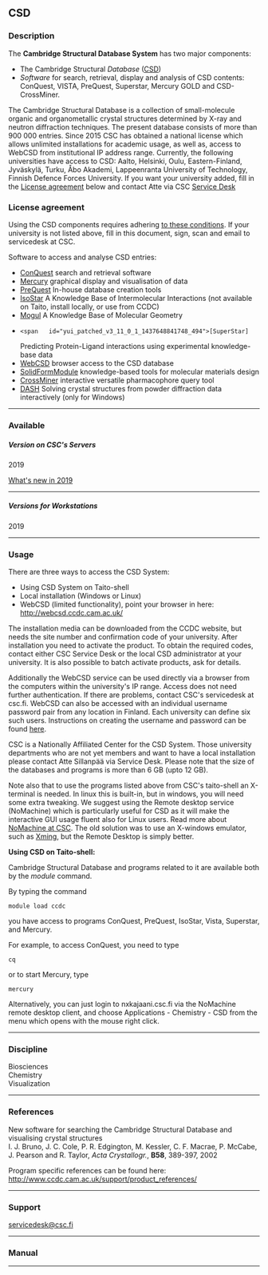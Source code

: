 ## CSD

### Description

The **Cambridge Structural Database System** has two major components:

-   The Cambridge Structural *Database* ([CSD])
-    *Software* for  search, retrieval,  display and  analysis of  CSD
    contents: ConQuest,  VISTA, PreQuest, Superstar, Mercury  GOLD and
    CSD-CrossMiner.

The Cambridge  Structural Database  is a collection  of small-molecule
organic and organometallic crystal  structures determined by X-ray and
neutron diffraction techniques. The  present database consists of more
than 900 000  entries. Since 2015 CSC has obtained  a national license
which allows unlimited  installations for academic usage,  as well as,
access to WebCSD  from institutional IP address  range. Currently, the
following  universities have  access  to CSD:  Aalto, Helsinki,  Oulu,
Eastern-Finland,   Jyväskylä,   Turku,   Åbo   Akademi,   Lappeenranta
University of  Technology, Finnish  Defence Forces University.  If you
want your university added, fill  in the [License agreement] below and
contact Atte via CSC [Service Desk]

### License agreement

Using    the   CSD    components   requires    adhering   [to    these
conditions][License  agreement].  If  your university  is  not  listed
above, fill in  this document, sign, scan and email  to servicedesk at
CSC.

Software to access and analyse CSD entries:

-   [ConQuest] search and retrieval software
-   [Mercury] graphical display and visualisation of data
-   [PreQuest] In-house database creation tools
-    [IsoStar] A  Knowledge Base  of Intermolecular  Interactions (not
    available on Taito, install locally, or use from CCDC)
-   [Mogul] A Knowledge Base of Molecular Geometry
-     <span   id="yui_patched_v3_11_0_1_1437648841748_494">[SuperStar]
    Predicting   Protein-Ligand    interactions   using   experimental
    knowledge-base data</span>
-   [WebCSD] browser access to the CSD database
-    [SolidFormModule] knowledge-based  tools for  molecular materials
    design
-   [CrossMiner] interactive versatile pharmacophore query tool
-    [DASH] Solving  crystal structures  from powder  diffraction data
    interactively (only for Windows)

------------------------------------------------------------------------

### Available

##### Version on CSC's Servers

2019

[What's new in 2019]

------------------------------------------------------------------------

##### Versions for Workstations

2019

------------------------------------------------------------------------

### Usage

There are three ways to access the CSD System:

-   Using CSD System on Taito-shell
-   Local installation (Windows or Linux)
-   WebCSD (limited functionality), point  your browser in here: <span
    class="clickylink"><http://webcsd.ccdc.cam.ac.uk/></span>

The installation  media can be  downloaded from the CCDC  website, but
needs the site number and  confirmation code of your university. After
installation you need to activate  the product. To obtain the required
codes, contact either CSC Service  Desk or the local CSD administrator
at your  university. It is  also possible to batch  activate products,
ask for details.

Additionally the  WebCSD service  can be used  directly via  a browser
from the computers  within the university's IP range.  Access does not
need  further authentication.  If  there are  problems, contact  CSC's
servicedesk at csc.fi. WebCSD can  also be accessed with an individual
username password pair  from any location in  Finland. Each university
can define six  such users. Instructions on creating  the username and
password can be found [here].

CSC  is a  Nationally  Affiliated  Center for  the  CSD System.  Those
university departments  who are  not yet  members and  want to  have a
local  installation   please  contact   Atte  Sillanpää   via  Service
Desk. Please note that the size  of the databases and programs is more
than 6 GB (upto 12 GB).

Note also that to use the programs listed above from CSC's taito-shell
an X-terminal  is needed. In linux  this is built-in, but  in windows,
you will need some extra tweaking. We suggest using the Remote desktop
service (NoMachine)  which is particularly  useful for CSD as  it will
make the interactive GUI usage fluent  also for Linux users. Read more
about [NoMachine  at CSC]. The  old solution  was to use  an X-windows
emulator, such as [Xming], but the Remote Desktop is simply better.

**Using CSD on Taito-shell:**

Cambridge Structural Database and programs related to it are available
both by the *module* command.

By typing the command

`module load ccdc`

you  have  access  to  programs ConQuest,  PreQuest,  IsoStar,  Vista,
Superstar, and Mercury.

For example, to access ConQuest, you need to type

`cq`

or to start Mercury, type

`mercury`

Alternatively,  you  can  just   login  to  nxkajaani.csc.fi  via  the
NoMachine remote desktop client, and choose Applications - Chemistry -
CSD from the menu which opens with the mouse right click.

------------------------------------------------------------------------

### Discipline

Biosciences  
Chemistry  
Visualization  

------------------------------------------------------------------------

### References

New software for searching the Cambridge Structural Database and
visualising crystal structures  
I. J. Bruno, J. C. Cole, P. R. Edgington, M. Kessler, C. F. Macrae, P.
McCabe,  J.  Pearson  and  R. Taylor,  *Acta  Crystallogr.*,  **B58**,
389-397, 2002

Program     specific     references     can     be     found     here:
<http://www.ccdc.cam.ac.uk/support/product_references/>

------------------------------------------------------------------------

### Support

servicedesk@csc.fi

------------------------------------------------------------------------

### Manual

------------------------------------------------------------------------

  [CSD]: http://www.ccdc.cam.ac.uk/products/csd_system
  [License agreement]: https://research.csc.fi/documents/48467/73370/CCDC+License+Agreement+Template.pdf/bea49ea1-a6ee-4e7e-94d3-9b7ef8e3a361
  [Service Desk]: https://research.csc.fi/support
  [ConQuest]: http://www.ccdc.cam.ac.uk/Solutions/CSDSystem/Pages/ConQuest.aspx
  [Mercury]: http://www.ccdc.cam.ac.uk/Solutions/CSDSystem/Pages/Mercury.aspx
  [PreQuest]: http://www.ccdc.cam.ac.uk/Solutions/CSDSystem/Pages/PreQuest.aspx
  [IsoStar]: http://www.ccdc.cam.ac.uk/Solutions/CSDSystem/Pages/IsoStar.aspx
  [Mogul]: http://www.ccdc.cam.ac.uk/Solutions/CSDSystem/Pages/Mogul.aspx
  [SuperStar]: http://www.ccdc.cam.ac.uk/Solutions/LifeSciences/Pages/SuperStar.aspx
  [WebCSD]: http://www.ccdc.cam.ac.uk/Solutions/CSDSystem/Pages/WebCSD.aspx
  [SolidFormModule]: http://www.ccdc.cam.ac.uk/Solutions/CSDSolidFormSuite/Pages/SolidFormModule.aspx
  [CrossMiner]: https://www.ccdc.cam.ac.uk/solutions/csd-discovery/components/CSD-CrossMiner/
  [DASH]: http://www.ccdc.cam.ac.uk/Solutions/PowderDiffraction/Pages/DASH.aspx
  [What's new in 2019]: https://downloads.ccdc.cam.ac.uk/documentation/CSDS/2019/Whats_New.pdf
  [here]: https://research.csc.fi/documents/48467/73370/WebCSD-access-with-individual-password/390e1df8-fd12-479d-bb2a-0ceba6da9432
  [NoMachine at CSC]: https://research.csc.fi/-/nomachine
  [Xming]: http://sourceforge.net/projects/xming
